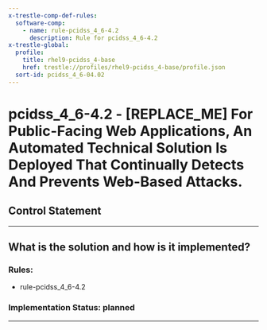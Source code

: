 ```yaml
---
x-trestle-comp-def-rules:
  software-comp:
    - name: rule-pcidss_4_6-4.2
      description: Rule for pcidss_4_6-4.2
x-trestle-global:
  profile:
    title: rhel9-pcidss_4-base
    href: trestle://profiles/rhel9-pcidss_4-base/profile.json
  sort-id: pcidss_4_6-04.02
---
```


# pcidss_4_6-4.2 - \[REPLACE_ME\] For Public-Facing Web Applications, An Automated Technical Solution Is Deployed That Continually Detects And Prevents Web-Based Attacks.

## Control Statement

______________________________________________________________________

## What is the solution and how is it implemented?

<!-- For implementation status enter one of: implemented, partial, planned, alternative, not-applicable -->

<!-- Note that the list of rules under ### Rules: is read-only and changes will not be captured after assembly to JSON -->

<!-- Add control implementation description here for control: pcidss_4_6-4.2 -->

### Rules:

  - rule-pcidss_4_6-4.2

### Implementation Status: planned

______________________________________________________________________
